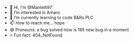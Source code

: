 - 👋 Hi, I’m @Mantelli97
- 👀 I’m interested in Amaro
- 🌱 I’m currently learning to code B&Rs PLC
- 📫 How to reach me... hope
- 😄 Pronouns: a bug solved now is 185 new bug in a moment
- ⚡ Fun fact: 404_NotFound

<!---
Mantelli97/Mantelli97 is a ✨ special ✨ repository because its `README.md` (this file) appears on your GitHub profile.
You can click the Preview link to take a look at your changes.
--->
